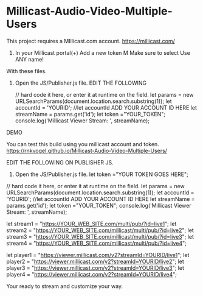 # Millicast-Audio-Video-Multiple-Users

This project requires a MIllicast.com account. 
https://millicast.com/

1. In your Millicast portal(+) Add a new token M
Make sure to select Use ANY name!

With these files.
1. Open the JS/Publisher.js file.
EDIT THE FOLLOWING

   // hard code it here, or enter it at runtime on the field.
   let params = new URLSearchParams(document.location.search.substring(1));
   let accountId = 'YOURID'; //let accountId ADD YOUR ACCOUNT ID HERE
   let streamName = params.get('id');
   let token ="YOUR_TOKEN";
   console.log('Millicast Viewer Stream: ', streamName);
   
DEMO

You can test this build using you millicast account and token.
https://rnkvogel.github.io/Millicast-Audio-Video-Multiple-Users/

EDIT THE FOLLOWING ON PUBLISHER JS.
1. Open the JS/Publisher.js file.
let token ="YOUR TOKEN GOES HERE";

   
  // hard code it here, or enter it at runtime on the field.
   let params = new URLSearchParams(document.location.search.substring(1));
   let accountId = 'YOURID'; //let accountId ADD YOUR ACCOUNT ID HERE
   let streamName = params.get('id');
   let token ="YOUR_TOKEN";
   console.log('Millicast Viewer Stream: ', streamName);

   let stream1 = "https://YOUR_WEB_SITE.com/multi/pub/?id=live1";
   let stream2 = "https://YOUR_WEB_SITE.com/millicast/multi/pub/?id=live2";
   let stream3 = "https://YOUR_WEB_SITE.com/millicast/multi/pub/?id=live3";
   let stream4 = "https://YOUR_WEB_SITE.com/millicast/multi/pub/?id=live4";

   let player1 = "https://viewer.millicast.com/v2?streamId=YOURID/live1";
   let player2 = "https://viewer.millicast.com/v2?streamId=YOURID/live2";
   let player3 = "https://viewer.millicast.com/v2?streamId=YOURID/live3";
   let player4 = "https://viewer.millicast.com/v2?streamId=YOURID/live4";

 Your ready to stream and customize your way.  
